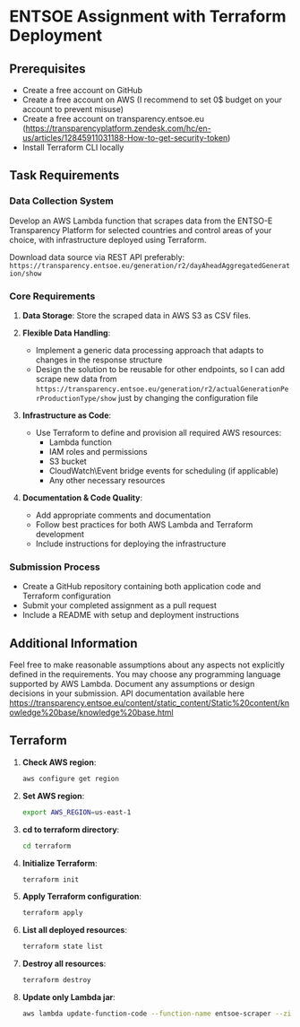 # ENTSOE Assignment with Terraform Deployment

## Prerequisites
- Create a free account on GitHub
- Create a free account on AWS (I recommend to set 0$ budget on your account to prevent misuse)
- Create a free account on transparency.entsoe.eu (https://transparencyplatform.zendesk.com/hc/en-us/articles/12845911031188-How-to-get-security-token)
- Install Terraform CLI locally

## Task Requirements

### Data Collection System
Develop an AWS Lambda function that scrapes data from the ENTSO-E Transparency Platform for selected countries and control areas of your choice, with infrastructure deployed using Terraform.

Download data source via REST API preferably: `https://transparency.entsoe.eu/generation/r2/dayAheadAggregatedGeneration/show`

### Core Requirements
1. **Data Storage**: Store the scraped data in AWS S3 as CSV files.

2. **Flexible Data Handling**:
    - Implement a generic data processing approach that adapts to changes in the response structure
    - Design the solution to be reusable for other endpoints, so I can add scrape new data from `https://transparency.entsoe.eu/generation/r2/actualGenerationPerProductionType/show` just by changing the configuration file

3. **Infrastructure as Code**:
    - Use Terraform to define and provision all required AWS resources:
        - Lambda function
        - IAM roles and permissions
        - S3 bucket
        - CloudWatch\Event bridge events for scheduling (if applicable)
        - Any other necessary resources

4. **Documentation & Code Quality**:
    - Add appropriate comments and documentation
    - Follow best practices for both AWS Lambda and Terraform development
    - Include instructions for deploying the infrastructure

### Submission Process
- Create a GitHub repository containing both application code and Terraform configuration
- Submit your completed assignment as a pull request
- Include a README with setup and deployment instructions

## Additional Information
Feel free to make reasonable assumptions about any aspects not explicitly defined in the requirements. You may choose any programming language supported by AWS Lambda. Document any assumptions or design decisions in your submission.
API documentation available here https://transparency.entsoe.eu/content/static_content/Static%20content/knowledge%20base/knowledge%20base.html

## Terraform  
1. **Check AWS region**: 
    ```bash
    aws configure get region
    ```
2. **Set AWS region**: 
    ```bash
    export AWS_REGION=us-east-1
    ```
3. **cd to terraform directory**:
    ```bash
    cd terraform
    ```
4. **Initialize Terraform**:
    ```bash
    terraform init
    ```
5. **Apply Terraform configuration**:
    ```bash
    terraform apply
    ```
6. **List all deployed resources**:
    ```bash
    terraform state list
    ```
7. **Destroy all resources**:
    ```bash
    terraform destroy
    ```
8. **Update only Lambda jar**:
    ```bash
    aws lambda update-function-code --function-name entsoe-scraper --zip-file fileb://../target/entso-1.0-SNAPSHOT.jar
    ```